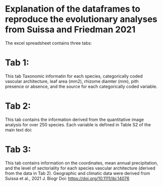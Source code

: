 # Explanation of the dataframes to reproduce the evolutionary analyses from Suissa and Friedman 2021

The excel spreadsheet contains three tabs:

# Tab 1: 
This tab Taxonomic informatin for each species, categorically coded vascular architecture, leaf area (mm2), rhizome diamter (mm), pith presence or absence, and the source for each categorically coded variable.

# Tab 2: 
This tab contains the information derived from the quantitative image analysis for over 250 species. Each variable is defined in Table S2 of the main text doi:

# Tab 3:
This tab contains information on the coordinates, mean annual precipitation, and the level of sectoriality for each species vascular architecture (derived from the data in Tab 2). Geographic and climatic data were derived from Suissa et al., 2021 J. Biogr Doi: https://doi.org/10.1111/jbi.14076
